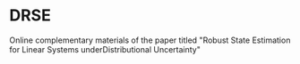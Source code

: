 # DRSE
Online complementary materials of the paper titled  "Robust State Estimation for Linear Systems underDistributional Uncertainty"
